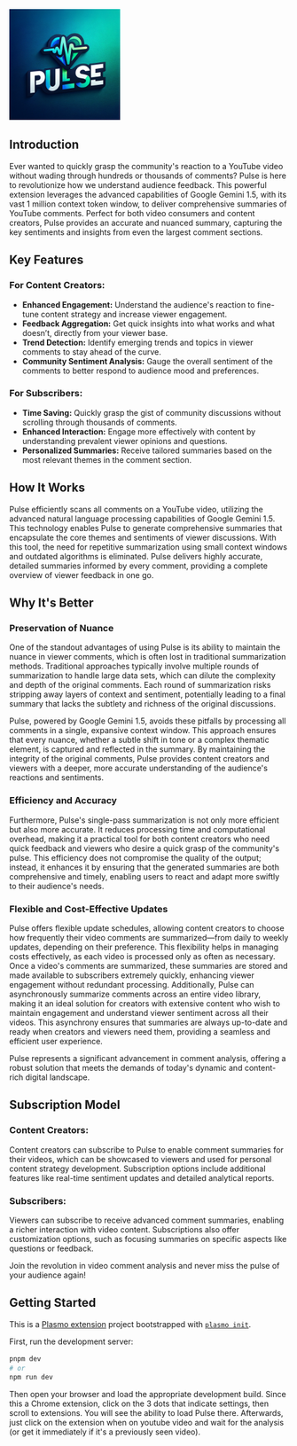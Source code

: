 <img src="images/576428e4-56da-4179-ac94-45a14dce12f3.webp" width="200" height="200">

## Introduction
Ever wanted to quickly grasp the community's reaction to a YouTube video without wading through hundreds or thousands of comments? Pulse is here to revolutionize how we understand audience feedback. This powerful extension leverages the advanced capabilities of Google Gemini 1.5, with its vast 1 million context token window, to deliver comprehensive summaries of YouTube comments. Perfect for both video consumers and content creators, Pulse provides an accurate and nuanced summary, capturing the key sentiments and insights from even the largest comment sections.

## Key Features

### For Content Creators:
- **Enhanced Engagement:** Understand the audience's reaction to fine-tune content strategy and increase viewer engagement.
- **Feedback Aggregation:** Get quick insights into what works and what doesn’t, directly from your viewer base.
- **Trend Detection:** Identify emerging trends and topics in viewer comments to stay ahead of the curve.
- **Community Sentiment Analysis:** Gauge the overall sentiment of the comments to better respond to audience mood and preferences.

### For Subscribers:
- **Time Saving:** Quickly grasp the gist of community discussions without scrolling through thousands of comments.
- **Enhanced Interaction:** Engage more effectively with content by understanding prevalent viewer opinions and questions.
- **Personalized Summaries:** Receive tailored summaries based on the most relevant themes in the comment section.

## How It Works
Pulse efficiently scans all comments on a YouTube video, utilizing the advanced natural language processing capabilities of Google Gemini 1.5. This technology enables Pulse to generate comprehensive summaries that encapsulate the core themes and sentiments of viewer discussions. With this tool, the need for repetitive summarization using small context windows and outdated algorithms is eliminated. Pulse delivers highly accurate, detailed summaries informed by every comment, providing a complete overview of viewer feedback in one go.

## Why It's Better

### Preservation of Nuance
One of the standout advantages of using Pulse is its ability to maintain the nuance in viewer comments, which is often lost in traditional summarization methods. Traditional approaches typically involve multiple rounds of summarization to handle large data sets, which can dilute the complexity and depth of the original comments. Each round of summarization risks stripping away layers of context and sentiment, potentially leading to a final summary that lacks the subtlety and richness of the original discussions.

Pulse, powered by Google Gemini 1.5, avoids these pitfalls by processing all comments in a single, expansive context window. This approach ensures that every nuance, whether a subtle shift in tone or a complex thematic element, is captured and reflected in the summary. By maintaining the integrity of the original comments, Pulse provides content creators and viewers with a deeper, more accurate understanding of the audience's reactions and sentiments.

### Efficiency and Accuracy
Furthermore, Pulse's single-pass summarization is not only more efficient but also more accurate. It reduces processing time and computational overhead, making it a practical tool for both content creators who need quick feedback and viewers who desire a quick grasp of the community's pulse. This efficiency does not compromise the quality of the output; instead, it enhances it by ensuring that the generated summaries are both comprehensive and timely, enabling users to react and adapt more swiftly to their audience's needs.

### Flexible and Cost-Effective Updates
Pulse offers flexible update schedules, allowing content creators to choose how frequently their video comments are summarized—from daily to weekly updates, depending on their preference. This flexibility helps in managing costs effectively, as each video is processed only as often as necessary. Once a video's comments are summarized, these summaries are stored and made available to subscribers extremely quickly, enhancing viewer engagement without redundant processing. Additionally, Pulse can asynchronously summarize comments across an entire video library, making it an ideal solution for creators with extensive content who wish to maintain engagement and understand viewer sentiment across all their videos. This asynchrony ensures that summaries are always up-to-date and ready when creators and viewers need them, providing a seamless and efficient user experience.


Pulse represents a significant advancement in comment analysis, offering a robust solution that meets the demands of today's dynamic and content-rich digital landscape.

## Subscription Model

### Content Creators:
Content creators can subscribe to Pulse to enable comment summaries for their videos, which can be showcased to viewers and used for personal content strategy development. Subscription options include additional features like real-time sentiment updates and detailed analytical reports.

### Subscribers:
Viewers can subscribe to receive advanced comment summaries, enabling a richer interaction with video content. Subscriptions also offer customization options, such as focusing summaries on specific aspects like questions or feedback.


Join the revolution in video comment analysis and never miss the pulse of your audience again!


## Getting Started

This is a [Plasmo extension](https://docs.plasmo.com/) project bootstrapped with [`plasmo init`](https://www.npmjs.com/package/plasmo).

First, run the development server:

```bash
pnpm dev
# or
npm run dev
```

Then open your browser and load the appropriate development build. Since this a Chrome extension, click on the 3 dots that indicate settings, then scroll to extensions. You will see the ability to load Pulse there. Afterwards, just click on the extension when on youtube video and wait for the analysis (or get it immediately if it's a previously seen video).


